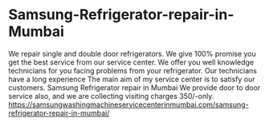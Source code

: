 # Samsung-Refrigerator-repair-in-Mumbai
We repair single and double door refrigerators. We give 100% promise you get the best service from our service center. We offer you well knowledge technicians for you facing problems from your refrigerator. Our technicians have a long experience The main aim of my service center is to satisfy our customers. Samsung Refrigerator repair in Mumbai We provide door to door service also, and we are collecting visiting charges 350/-only. https://samsungwashingmachineservicecenterinmumbai.com/samsung-refrigerator-repair-in-mumbai/
